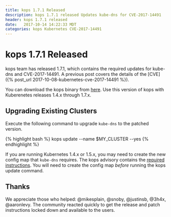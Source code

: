 ```yaml
---
title: kops 1.7.1 Released
description: kops 1.7.1 released Updates kube-dns for CVE-2017-14491
header: kops 1.7.1 released
date:   2017-10-14 14:22:33 MDT
categories: kops Kubernetes CVE-2017-14491
---
```


# kops 1.7.1 Released

kops team has released 1.7.1, which contains the required updates for kube-dns
and CVE-2017-14491. A previous post covers the details of the [CVE]({% post_url
2017-10-08-kubernetes-cve-2017-14491 %}).

You can download the kops binary from
[here](https://github.com/kubernetes/kops/releases/tag/1.7.1).  Use this version of
kops with Kuberenetes releases 1.4.x through 1.7.x.

## Upgrading Existing Clusters

Execute the following command to upgrade `kube-dns` to the patched version.

{% highlight bash %}
kops update --name $MY_CLUSTER --yes
{% endhighlight %}

If you are running Kubernetes 1.4.x or 1.5.x, you may need to create the new
config map that `kube-dns` requires.  The kops advisory contains the [required
instructions](https://github.com/kubernetes/kops/blob/master/docs/advisories/cve_2017_14491.md#kubernetes-versions-14x---15x).  You will need to create the config map
_before_ running the kops update command.

## Thanks

We appreciate those who helped: @mikesplain, @snoby, @justinsb, @3h4x, @aaronlevy.
The community reacted quickly to get the release and patch instructions locked down and
available to the users.
